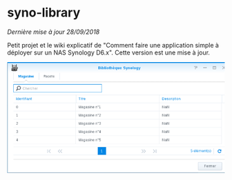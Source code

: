 # syno-library

_Dernière mise à jour 28/09/2018_

Petit projet et le wiki explicatif de "Comment faire une application simple à déployer sur un NAS Synology D6.x".
Cette version est une mise à jour.

![app-screen-shot](https://github.com/Rutorai/syno-library/blob/master/target-app.png)
